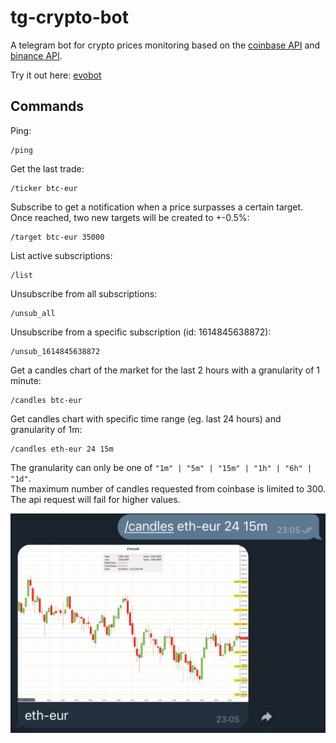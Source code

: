 # tg-crypto-bot
A telegram bot for crypto prices monitoring based on the [coinbase API](https://docs.pro.coinbase.com) and [binance API](https://binance-docs.github.io/apidocs/).

Try it out here: [evobot](https://t.me/Evo_3000_bot)

## Commands
Ping:
```
/ping
```

Get the last trade:
```
/ticker btc-eur
```

Subscribe to get a notification when a price surpasses a certain target. Once reached, two new targets will be created to +-0.5%:
```
/target btc-eur 35000
```

List active subscriptions:
```
/list
```

Unsubscribe from all subscriptions:
```
/unsub_all
```

Unsubscribe from a specific subscription (id: 1614845638872):
```
/unsub_1614845638872
```

Get a candles chart of the market for the last 2 hours with a granularity of 1 minute:
```
/candles btc-eur
```

Get candles chart with specific time range (eg. last 24 hours) and granularity of 1m:
```
/candles eth-eur 24 15m
```
The granularity can only be one of `"1m" | "5m" | "15m" | "1h" | "6h" | "1d"`. \
The maximum number of candles requested from coinbase is limited to 300. \
The api request will fail for higher values.

![example](example.png)